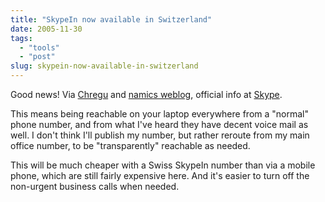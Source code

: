 ```yaml
---
title: "SkypeIn now available in Switzerland"
date: 2005-11-30
tags: 
  - "tools"
  - "post"
slug: skypein-now-available-in-switzerland
---
```


Good news! Via [Chregu](http://blog.bitflux.ch/archive/2005/11/29/skypein-available-in-switzerland.html) and [namics weblog](http://blog.namics.com/2005/11/skypein_in_der.html), official info at [Skype](http://www.skype.com/products/skypein/).

This means being reachable on your laptop everywhere from a "normal" phone number, and from what I've heard they have decent voice mail as well. I don't think I'll publish my number, but rather reroute from my main office number, to be "transparently" reachable as needed.

This will be much cheaper with a Swiss SkypeIn number than via a mobile phone, which are still fairly expensive here. And it's easier to turn off the non-urgent business calls when needed.
